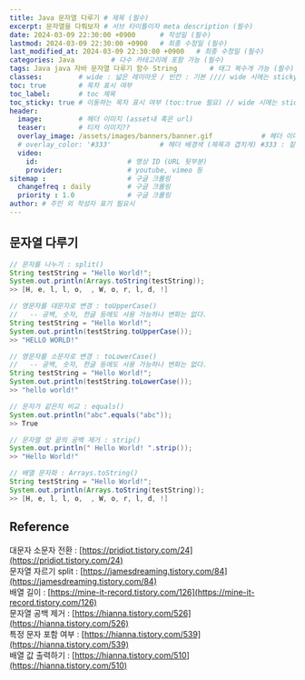 ```yaml
---
title: Java 문자열 다루기 # 제목 (필수)
excerpt: 문자열을 다뤄보자 # 서브 타이틀이자 meta description (필수)
date: 2024-03-09 22:30:00 +0900      # 작성일 (필수)
lastmod: 2024-03-09 22:30:00 +0900   # 최종 수정일 (필수)
last_modified_at: 2024-03-09 22:30:00 +0900   # 최종 수정일 (필수)
categories: Java         # 다수 카테고리에 포함 가능 (필수)
tags: Java java 자바 문자열 다루기 함수 String        # 태그 복수개 가능 (필수)
classes:         # wide : 넓은 레이아웃 / 빈칸 : 기본 //// wide 시에는 sticky toc 불가
toc: true        # 목차 표시 여부
toc_label:       # toc 제목
toc_sticky: true # 이동하는 목차 표시 여부 (toc:true 필요) // wide 시에는 sticky toc 불가
header: 
  image:         # 헤더 이미지 (asset내 혹은 url)
  teaser:        # 티저 이미지??
  overlay_image: /assets/images/banners/banner.gif            # 헤더 이미지 (제목과 겹치게)
  # overlay_color: '#333'            # 헤더 배경색 (제목과 겹치게) #333 : 짙은 회색 (필수)
  video:
    id:                      # 영상 ID (URL 뒷부분)
    provider:                # youtube, vimeo 등
sitemap :                    # 구글 크롤링
  changefreq : daily         # 구글 크롤링
  priority : 1.0             # 구글 크롤링
author: # 주인 외 작성자 표기 필요시
---
```

<!--postNo: 20240309_002-->

## 문자열 다루기  

```java
// 문자를 나누기 : split()
String testString = "Hello World!";
System.out.println(Arrays.toString(testString));
>> [H, e, l, l, o,  , W, o, r, l, d, !]

// 영문자를 대문자로 변경 : toUpperCase()
//   -- 공백, 숫자, 한글 등에도 사용 가능하나 변화는 없다.
String testString = "Hello World!";
System.out.println(testString.toUpperCase());
>> "HELLO WORLD!"

// 영문자를 소문자로 변경 : toLowerCase()
//   -- 공백, 숫자, 한글 등에도 사용 가능하나 변화는 없다.
String testString = "Hello World!";
System.out.println(testString.toLowerCase());
>> "hello world!"

// 문자가 같은지 비교 : equals()
System.out.println("abc".equals("abc"));
>> True

// 문자열 양 끝의 공백 제거 : strip()
System.out.println(" Hello World! ".strip());
>> "Hello World!"

// 배열 문자화 : Arrays.toString()
String testString = "Hello World!";
System.out.println(Arrays.toString(testString));
>> [H, e, l, l, o,  , W, o, r, l, d, !]
```


## Reference  

대문자 소문자 전환 : [https://pridiot.tistory.com/24](https://pridiot.tistory.com/24)  
문자열 자르기 split : [https://jamesdreaming.tistory.com/84](https://jamesdreaming.tistory.com/84)  
배열 길이 : [https://mine-it-record.tistory.com/126](https://mine-it-record.tistory.com/126)  
문자열 공백 제거 : [https://hianna.tistory.com/526](https://hianna.tistory.com/526)  
특정 문자 포함 여부 : [https://hianna.tistory.com/539](https://hianna.tistory.com/539)  
배열 값 출력하기 : [https://hianna.tistory.com/510](https://hianna.tistory.com/510)  